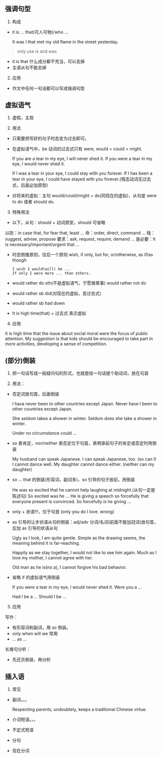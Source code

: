 #

## 强调句型

1. 构成

- it is ... that(可人可物)/who ...

  It was I that met my old flame in the street yesterday.

> only use is and was

- it is that 什么成分都不充当，可以去掉
- 主语从句不能去掉

2. 应用

- 作文中任何一句话都可以写成强调句型

## 虚拟语气

1. 虚假，主观

2. 用法

- 只需要把写好的句子时态变为过去即可。
- 在虚拟语气中，be 动词的过去式只有 were, would = could = might.

  If you are a tear in my eye, I will never shed it.
  If you were a tear in my eye, I would never shed it.

  If I was a tear in your eye, I could stay with you forever.
  If I has been a tear in your eye, I could have stayed with you forever.(情态动词无过去式，后面必加原型)

- 对将来的虚拟：主句 would/could/might + do(同现在的虚拟)，从句是 were to do 或者 should do.

3. 特殊用法

- 以下，从句：should + 动词原型，should 可省略

以防：in case that, for fear that, least ...
命：order, direct, command ...
贱：suggest, advise, propose
要求：ask, request, require, demand ...
是必要：It is necessary/important/urgent that ...

- 时态倒推原则，往后一个原则
  wish, if only, but for, or/otherwise, as if/as though

      I wish I would(will) be ...
      If only I were more ... than others.

- would rather do sth(不是虚拟语气，宁愿做某事) would rather not do
- would rather sb did(对现在的虚拟，变过去式)
- would rather sb had down

- It is high time(that) + 过去式 表示虚拟

4. 应用

It is high time that the issue about social moral were the focus of public attention.
My suggestion is that kids should be encouraged to take part in more activities, developing a sense of competition.

## (部分)倒装

1. 把一句话写成一般疑问句的形式，也就是给一句话提个助动词，放在句首

2. 用法：

- 否定词放句首，后面倒装

  I hava never been to other countries except Japan.
  Never have I been to other countries except Japan.

  She seldom takes a shower in winter.
  Seldom does she take a shower in winter.

  Under no circumstance could ...

- so 表肯定，nor/neither 表否定位于句首，表明承前句子的肯定或否定时用倒装

  My husband can speak Japanese. I can speak Japanese, too. (so can I)
  I cannot dance well. My daughter cannot dance either. (neither can my daughter)

- so ... that 的倒装(形容词，副词多)，so 引导的句子放前，用倒装

  He was so excited that he cannot help laughing at midnight.(从句一定是陈述句)
  So excited was he ...
  He is giving a speech so forcefully that everyone present is convinced.
  So forcefully is he giving ...

- only + 状语!!!，位于句首 (only you do I love. wrong)

- as 引导的让步状语从句的倒装：adj/adv 分词/名词(前面不能加冠词)放句首，后加 as 引导的状语从句

  Ugly as I look, I am quite gentle.
  Simple as the drawing seems, the meaning behind it is far-reaching.

  Happily as we stay together, I would not like to see him again.
  Much as I love my mother, I cannot agree with her.

  Old man as he is(no a), I cannot forgive his bad behavior.

- 省略 if 的虚拟语气用倒装

  If you were a tear in my eye, I would never shed it.
  Were you a ...

  Had I be a ...
  Should I be ...

3. 应用

写作：

- 有形容词和副词，用 so 倒装。
- only when will we 常用
- ... as ...

长难句分析：

- 先还员倒装，再分析

## 插入语

1. 常见

- 副词。。。

  Respecting parents, undoubtely, keeps a traditional Chinese virtue.

- 介词短语。。。
- 不定式短语
- 分句
- 现在分词

